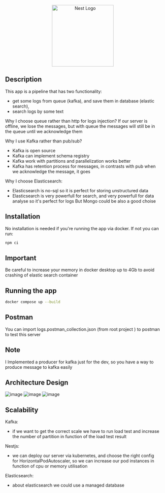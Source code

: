 <p align="center">
  <a href="http://nestjs.com/" target="blank"><img src="https://nestjs.com/img/logo-small.svg" width="200" alt="Nest Logo" /></a>
</p>

[circleci-image]: https://img.shields.io/circleci/build/github/nestjs/nest/master?token=abc123def456
[circleci-url]: https://circleci.com/gh/nestjs/nest

## Description

This app is a pipeline that has two functionality:
 - get some logs from queue (kafka), and save them in database (elastic search), 
 - search logs by some text
 
Why I choose queue rather than http for logs injection?
If our server is offline, we lose the messages, but with queue the messages will still be in the queue until we acknowledge them

Why I use Kafka rather than pub/sub?
 - Kafka is open source
 - Kafka can implement schema registry
 - Kafka work with partitions and parallelization works better
 - Kafka has retention process for messages, in contrasts with pub when we acknowledge the message, it goes
 
 Why I choose Elasticsearch:
  - Elasticsearch is no-sql so it is perfect for storing unstructured data
  - Elasticsearch is very powerfull for search, and very powerfull for data analyse so it's perfect for logs
 But Mongo could be also a good choise


## Installation
No installation is needed if you're running the app via docker. If not you can run:
```bash
npm ci
```

## Important
Be careful to increase your memory in docker desktop up to 4Gb to avoid crashing of elastic search container

## Running the app
```bash
docker compose up --build
```
## Postman
You can import logs.postman_collection.json (from root project ) to postman to test this server

## Note
I Implemented a producer for kafka just for the dev, so you have a way to produce message to kafka easily

## Architecture Design

![image](https://user-images.githubusercontent.com/42219511/187194427-1f8f44ec-197d-4cca-86b6-1baf535ebf12.png)
![image](https://user-images.githubusercontent.com/42219511/187194566-ba5faeb2-8671-4c04-bb95-5eaa86c81da8.png)
![image](https://user-images.githubusercontent.com/42219511/187224868-a794b68e-decc-496c-9aad-84a4f5d7e4ef.png)

## Scalability
Kafka:
- if we want to get the correct scale we have to run load test and increase the number of partition in function of the load test result

Nestjs:
- we can deploy our server via kubernetes, and choose the right config for HorizontalPodAutoscaler, so we can increase our pod instances in function of cpu or memory utilisation

Elasticsearch:
- about elasticsearch we could use a managed database




